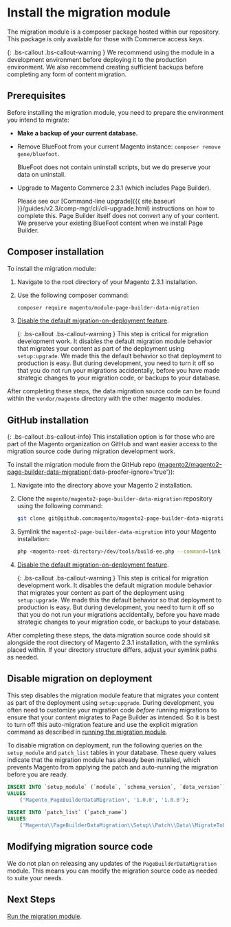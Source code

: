 # Install the migration module

The migration module is a composer package hosted within our repository. This package is only available for those with Commerce access keys.

{: .bs-callout .bs-callout-warning }
We recommend using the module in a development environment before deploying it to the production environment. We also recommend creating sufficient backups before completing any form of content migration.

## Prerequisites

Before installing the migration module, you need to prepare the environment you intend to migrate:

- **Make a backup of your current database.**

- Remove BlueFoot from your current Magento instance: `composer remove gene/bluefoot`. 

  BlueFoot does not contain uninstall scripts, but we do preserve your data on uninstall.
  
- Upgrade to Magento Commerce 2.3.1 (which includes Page Builder).

  Please see our [Command-line upgrade]({{ site.baseurl }}/guides/v2.3/comp-mgr/cli/cli-upgrade.html) instructions on how to complete this.
  Page Builder itself does not convert any of your content. We preserve your existing BlueFoot content when we install Page Builder.

## Composer installation

To install the migration module:

1. Navigate to the root directory of your Magento 2.3.1 installation.

2. Use the following composer command:

   ```bash
   composer require magento/module-page-builder-data-migration
   ```

3. [Disable the default migration-on-deployment feature](#disable-migration-on-deployment). 

   {: .bs-callout .bs-callout-warning }
   This step is critical for migration development work. It disables the default migration module behavior that migrates your content as part of the deployment using `setup:upgrade`. We made this the default behavior so that deployment to production is easy. But during development, you need to turn it off so that you do not run your migrations accidentally, before you have made strategic changes to your migration code, or backups to your database.

After completing these steps, the data migration source code can be found within the `vendor/magento` directory with the other magento modules.

## GitHub installation

{: .bs-callout .bs-callout-info}
This installation option is for those who are part of the Magento organization on GitHub and want easier access to the migration source code during migration development work.

To install the migration module from the GitHub repo ([magento2/magento2-page-builder-data-migration](<https://github.com/magento/magento2-page-builder-data-migration>){:data-proofer-ignore='true'}):

1. Navigate into the directory above your Magento 2 installation.

2. Clone the `magento/magento2-page-builder-data-migration` repository using the following command:

   ```bash
   git clone git@github.com:magento/magento2-page-builder-data-migration.git
   ```

3. Symlink the `magento2-page-builder-data-migration` into your Magento installation:

   ```bash
   php <magento-root-directory>/dev/tools/build-ee.php --command=link --ce-source <magento-root-directory> --ee-source magento2-page-builder-data-migration
   ```

4. [Disable the default migration-on-deployment feature](#disable-migration-on-deployment).

   {: .bs-callout .bs-callout-warning }
   This step is critical for migration development work. It disables the default migration module behavior that migrates your content as part of the deployment using `setup:upgrade`. We made this the default behavior so that deployment to production is easy. But during development, you need to turn it off so that you do not run your migrations accidentally, before you have made strategic changes to your migration code, or backups to your database.

After completing these steps, the data migration source code should sit alongside the root directory of Magento 2.3.1 installation, with the symlinks placed within. If your directory structure differs, adjust your symlink paths as needed.

## Disable migration on deployment

This step disables the migration module feature that migrates your content as part of the deployment using `setup:upgrade`. During development, you often need to customize your migration code _before_ running migrations to ensure that your content migrates to Page Builder as intended. So it is best to turn off this auto-migration feature and use the explicit migration command as described in [running the migration module](run-migration-module.md).

To disable migration on deployment, run the following queries on the `setup_module` and `patch_list` tables in your database. These query values indicate that the migration module has already been installed, which prevents Magento from applying the patch and auto-running the migration before you are ready.

```sql
INSERT INTO `setup_module` (`module`, `schema_version`, `data_version`)
VALUES
    ('Magento_PageBuilderDataMigration', '1.0.0', '1.0.0');
    
INSERT INTO `patch_list` (`patch_name`)
VALUES
    ('Magento\\PageBuilderDataMigration\\Setup\\Patch\\Data\\MigrateToPageBuilder');
```

## Modifying migration source code

We do not plan on releasing any updates of the `PageBuilderDataMigration` module. This means you can modify the migration source code as needed to suite your needs.

## Next Steps

[Run the migration module](run-migration-module.md).
